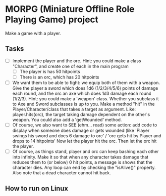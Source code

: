 # MORPG (Miniature Offline Role Playing Game) project

Make a game with a player.

## Tasks

-[ ] Implement the player and the orc. Hint: you could make a class "Character", and create one of each in the main program
  -[ ] The player is has 50 hitpoints
  -[ ] There is an orc, which has 20 hitpoints
-[ ] We want them to be able to fight: we equip both of them with a weapon. Give the player a sword which does 1d6 (1/2/3/4/5/6) points of damage each round, and the orc an axe which does 1d3 damage each round (1/2/3). Hint: you could make a 'weapon' class. Whether you subclass it to Axe and Sword subclasses is up to you. Make a method "hit" in the Player/Character/class that takes a target as argument. Like: player.hits(orc), the target taking damage dependent on the other's weapon. You could also add a 'getWounded' method.
-[ ] Of course, we also want to SEE (ehm... read) some action: add code to display when someone does damage or gets wounded (like 'Player swings his sword and does 6 damage to orc' / 'orc gets hit by Player and drops to 14 hitpoints' Now let the player hit the orc. Then let the orc hit the player.
-[ ] Of course, as things stand, player and orc can keep bashing each other into infinity. Make it so that when any character takes damage that reduces them to (or below) 0 hit points, a message is shows that the character dies. Any loop can end by checking the "isAlive()" property. Also note that a dead character cannot hit back.

## How to run on Linux
